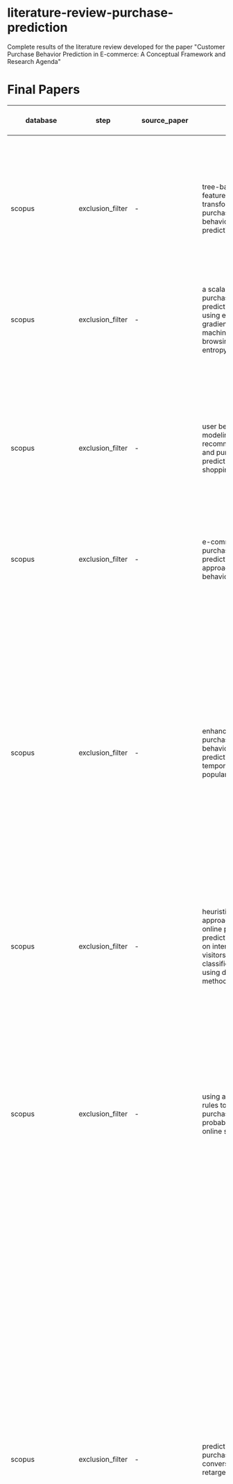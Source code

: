 # literature-review-purchase-prediction
Complete results of the literature review developed for the paper "Customer Purchase Behavior Prediction in E-commerce: A Conceptual Framework and Research Agenda"

# Final Papers

|database           |step            |source_paper                                                                                                              |title                                                                                                                       |year|task                       |FIELD7                  |FIELD8                   |FIELD9                      |FIELD10                              |FIELD11                               |FIELD12                            |FIELD13            |FIELD14                    |applications                                                                                                                                                                                                                                                                                                                                                                                                                         |dataset description                                                                                                                                                                                                                                                                                                                                                                                                                                                                                                                                                                                                                                                                                                                                                                                                                                                                                                                                                                                                                                                                                                                                                          |dataset                             |feature construction  |FIELD19               |FIELD20               |FIELD21               |Contribution and Targeted Research Gap                                                                                                                                                                                                                                                                                                                                                                                                                                                                                                                         |predictive method               |algorithm                                                                                                                                                                                                                                                                                                                                                                                                                                                                                                                                                                                                                                                                                                                                                                                                                                                                                         |results                                                                                                                                                                                                                                                                                                                                                                                                                             |
|-------------------|----------------|--------------------------------------------------------------------------------------------------------------------------|----------------------------------------------------------------------------------------------------------------------------|----|---------------------------|------------------------|-------------------------|----------------------------|-------------------------------------|--------------------------------------|-----------------------------------|-------------------|---------------------------|-------------------------------------------------------------------------------------------------------------------------------------------------------------------------------------------------------------------------------------------------------------------------------------------------------------------------------------------------------------------------------------------------------------------------------------|-----------------------------------------------------------------------------------------------------------------------------------------------------------------------------------------------------------------------------------------------------------------------------------------------------------------------------------------------------------------------------------------------------------------------------------------------------------------------------------------------------------------------------------------------------------------------------------------------------------------------------------------------------------------------------------------------------------------------------------------------------------------------------------------------------------------------------------------------------------------------------------------------------------------------------------------------------------------------------------------------------------------------------------------------------------------------------------------------------------------------------------------------------------------------------|------------------------------------|----------------------|----------------------|----------------------|----------------------|---------------------------------------------------------------------------------------------------------------------------------------------------------------------------------------------------------------------------------------------------------------------------------------------------------------------------------------------------------------------------------------------------------------------------------------------------------------------------------------------------------------------------------------------------------------|--------------------------------|--------------------------------------------------------------------------------------------------------------------------------------------------------------------------------------------------------------------------------------------------------------------------------------------------------------------------------------------------------------------------------------------------------------------------------------------------------------------------------------------------------------------------------------------------------------------------------------------------------------------------------------------------------------------------------------------------------------------------------------------------------------------------------------------------------------------------------------------------------------------------------------------------|------------------------------------------------------------------------------------------------------------------------------------------------------------------------------------------------------------------------------------------------------------------------------------------------------------------------------------------------------------------------------------------------------------------------------------|
|                   |                |                                                                                                                          |                                                                                                                            |    |task counter_amount_session|task counter_time_amount|task counter_product_time|task counter_session_product|task counter_budget_purchase_decision|task counter_product_purchase_decision|task counter_time_purchase_decision|task counter_intent|task counter_buying_session|                                                                                                                                                                                                                                                                                                                                                                                                                                     |                                                                                                                                                                                                                                                                                                                                                                                                                                                                                                                                                                                                                                                                                                                                                                                                                                                                                                                                                                                                                                                                                                                                                                             |                                    |feature construction A|feature construction R|feature construction P|feature construction L|                                                                                                                                                                                                                                                                                                                                                                                                                                                                                                                                                               |                                |                                                                                                                                                                                                                                                                                                                                                                                                                                                                                                                                                                                                                                                                                                                                                                                                                                                                                                  |                                                                                                                                                                                                                                                                                                                                                                                                                                    |
|scopus             |exclusion_filter|-                                                                                                                         |tree-based feature transformation for purchase behavior prediction                                                          |2018|                           |                        |                         |                            |                                     |                                      |                                   |                   |x                          |targeted marketing                                                                                                                                                                                                                                                                                                                                                                                                                   |Clickstream - Yoochoose (provides a large number of sessions from an online e-commerce retailer for RecSys 2015 Challenge [15]), Diginetica (CIKM Cup 2016)                                                                                                                                                                                                                                                                                                                                                                                                                                                                                                                                                                                                                                                                                                                                                                                                                                                                                                                                                                                                                  |Clickstream                         |X                     |-                     |-                     |-                     |feature engineering - feature transformation based on tree-ensemble to deal with complexity of highdimensional categorical variables                                                                                                                                                                                                                                                                                                                                                                                                                           |Classical Data Mining Classifier|tree ensemble model                                                                                                                                                                                                                                                                                                                                                                                                                                                                                                                                                                                                                                                                                                                                                                                                                                                                               |0.68 recall                                                                                                                                                                                                                                                                                                                                                                                                                         |
|scopus             |exclusion_filter|-                                                                                                                         |a scalable purchase intention prediction system using extreme gradient boosting machines with browsing content entropy      |2018|                           |                        |                         |                            |                                     |                                      |                                   |x                  |                           |targeted marketing; offers awareness                                                                                                                                                                                                                                                                                                                                                                                                 |Clickstream & Transactions - The dataset contains 9,249,729 anonymous browsing sessions. 509,696 (5.51%) browsing sessions lead to ultimate customers’ purchase. 52,739 product viewing and purchasing transactions are recorded                                                                                                                                                                                                                                                                                                                                                                                                                                                                                                                                                                                                                                                                                                                                                                                                                                                                                                                                             |Clickstream & Transactions          |X                     |-                     |X                     |-                     |feature engineering - browsing contents and shopper orientations have not been engineered into feature space to predict purchase intent                                                                                                                                                                                                                                                                                                                                                                                                                        |Classical Data Mining Classifier|XGBoost - Extreme Gradient Boosting Machines with ensemble of decision trees                                                                                                                                                                                                                                                                                                                                                                                                                                                                                                                                                                                                                                                                                                                                                                                                                      |34.5% F1                                                                                                                                                                                                                                                                                                                                                                                                                            |
|scopus             |exclusion_filter|-                                                                                                                         |user behaviour modeling, recommendations, and purchase prediction during shopping festivals                                 |2018|                           |                        |                         |                            |                                     |                                      |                                   |                   |x                          |layout personalization; stock management optimization; load balance optimization                                                                                                                                                                                                                                                                                                                                                     |Clickstream - anonymized online shopping logs of 47,906 users involving 236,809 items. 581,430 entries record users’ online shopping behaviours through JD websites or apps on November 10,11 and 12 in 2016                                                                                                                                                                                                                                                                                                                                                                                                                                                                                                                                                                                                                                                                                                                                                                                                                                                                                                                                                                 |Clickstream                         |X                     |-                     |-                     |-                     |short-term behavior modeling in single sessions                                                                                                                                                                                                                                                                                                                                                                                                                                                                                                                |Collaborative Filtering         |matrix factorization method WR-MF;  Logistic regression for prediction                                                                                                                                                                                                                                                                                                                                                                                                                                                                                                                                                                                                                                                                                                                                                                                                                            |AUC 84% for category phone, above 75% for all categories                                                                                                                                                                                                                                                                                                                                                                            |
|scopus             |exclusion_filter|-                                                                                                                         |e-commerce purchase prediction approach by user behavior data                                                               |2017|                           |                        |                         |                            |                                     |                                      |                                   |                   |x                          |product recommendation; purchase trends discovery                                                                                                                                                                                                                                                                                                                                                                                    |Clickstream - Ali Mobile Recommendation Competition held in 2015 which consisted of the huge amount of the clicking behavior log from 10,000 mobile users in one month                                                                                                                                                                                                                                                                                                                                                                                                                                                                                                                                                                                                                                                                                                                                                                                                                                                                                                                                                                                                       |Clickstream                         |X                     |-                     |-                     |-                     |feature engineering for clickstream                                                                                                                                                                                                                                                                                                                                                                                                                                                                                                                            |Classical Data Mining Classifier|multinomial naive Bayes (MNB), independent features                                                                                                                                                                                                                                                                                                                                                                                                                                                                                                                                                                                                                                                                                                                                                                                                                                               |82.91% F1                                                                                                                                                                                                                                                                                                                                                                                                                           |
|scopus             |exclusion_filter|-                                                                                                                         |enhancing purchase behavior prediction with temporally popular items                                                        |2017|                           |                        |                         |                            |                                     |                                      |                                   |                   |x                          |-                                                                                                                                                                                                                                                                                                                                                                                                                                    |RecSys 2015 Challenge provides a large number of sessions from an online e-commerce retailer [1]. Our experiment is based on this dataset. As shown in Table 1, the dataset is large-scale and extremely imbalanced. There are 33 million sessions and only 5.5% of those session is buy sessions.                                                                                                                                                                                                                                                                                                                                                                                                                                                                                                                                                                                                                                                                                                                                                                                                                                                                           |Clickstream                         |X                     |-                     |X                     |-                     |feature engineering - temporal popular items                                                                                                                                                                                                                                                                                                                                                                                                                                                                                                                   |Classical Data Mining Classifier|For Logistic Regression(LR), we use LibLinear†which is a library for the linear classification. The standard L2 regularization is used in the experiments. For Factorization Machines(FM), we use LibFM†† which is an implementation of factorization machines. Markov Chain Monte Carlo is used to learn the model. For Gradient Boosting decision tree(GB), we use the XGBoost††† library. We concentrate on the binary classification with the logistic loss function, and use tree boosters and L2 regularization term on weights                                                                                                                                                                                                                                                                                                                                                             |33.14 F1                                                                                                                                                                                                                                                                                                                                                                                                                            |
|scopus             |exclusion_filter|-                                                                                                                         |heuristic approach to online purchase prediction based on internet store visitors classification using data mining methods  |2017|                           |                        |                         |                            |                                     |                                      |                                   |                   |x                          |targeted marketing                                                                                                                                                                                                                                                                                                                                                                                                                   |The data are full, but with very short coverage of online transactions in time. 428 unique visits in period from 24-08-2016 till 25-08-2016. Among them only 6 visits ended with a purchase (1,4%).                                                                                                                                                                                                                                                                                                                                                                                                                                                                                                                                                                                                                                                                                                                                                                                                                                                                                                                                                                          |Clickstream & Transactions          |X                     |-                     |-                     |-                     |provide guidelines with steps/heuristics for purchase prediction in E-commerce                                                                                                                                                                                                                                                                                                                                                                                                                                                                                 |Classical Data Mining Classifier|Rpart, Ctree, randomForest, glm, kknn                                                                                                                                                                                                                                                                                                                                                                                                                                                                                                                                                                                                                                                                                                                                                                                                                                                             |99.53 Acc                                                                                                                                                                                                                                                                                                                                                                                                                           |
|scopus             |exclusion_filter|-                                                                                                                         |using association rules to assess purchase probability in online stores                                                     |2017|                           |                        |                         |                            |                                     |                                      |                                   |                   |x                          |targeted marketing; load balance optimization; real-time customer addressing in case of abandoned cars                                                                                                                                                                                                                                                                                                                               |We used data recorded in server logs from April 01 to September 30, 2014 (13 552 772 HTTP requests, 4 GB in total). The user session set contained 33 354 user sessions. Among them 6 171 sessions were classified as performed by innovative customers (466 of these sessions, i.e. 7.55 %, ended with a purchase), and 5 415 sessions were performed by traditional customers (including 207 sessions, i.e. 3.82 %, ended with a purchase).                                                                                                                                                                                                                                                                                                                                                                                                                                                                                                                                                                                                                                                                                                                                |Clickstream                         |X                     |X                     |-                     |-                     |first application of association rule mining to reveal key customers during online sessions                                                                                                                                                                                                                                                                                                                                                                                                                                                                    |Classical Data Mining Classifier|association rule mining is based on A-priori algorithm; determining frequent k-element sets of events for different k; to identify these events in a user session which increase the probability of a product purchase based on support and confidence                                                                                                                                                                                                                                                                                                                                                                                                                                                                                                                                                                                                                                            |92% Confidence that customers following specific patterns will buy in a session                                                                                                                                                                                                                                                                                                                                                     |
|scopus             |exclusion_filter|-                                                                                                                         |predicting online purchase conversion for retargeting                                                                       |2017|                           |                        |x                        |                            |                                     |                                      |                                   |                   |                           |targeted marketing                                                                                                                                                                                                                                                                                                                                                                                                                   |generated a dataset which is simulated based on real-world datasets including RecSys 2015. generated 0.6 billion page visits with 45 million product-relevant events based on these patterns                                                                                                                                                                                                                                                                                                                                                                                                                                                                                                                                                                                                                                                                                                                                                                                                                                                                                                                                                                                 |Clickstream                         |X                     |-                     |-                     |-                     |feature engineering and model - model the interdependency of product- and customer-level conversion patterns                                                                                                                                                                                                                                                                                                                                                                                                                                                   |Probabilistic Classifier        |Prediction: P r(c, p) = P r(ADOPT&#124;Ec) ≈ P r(ADOPT&#124;F1 c,p, F2 c,p, F3 c,p) - Naive Regression and Periodicity-aware Regression; P r(c, p)) is the probability of the customer c purchasing the product p at the time interval (i.e., [t0 : t0 + Δt]); to analyze browsing history Ec (a sequence of page visit events of c), we leverage three predictive factors Purchase Transition (F1 c,p - bought smartphone last week, probably will get phone case next week and not another smartphone), Browsing Ratio (F2 c,p - as a shopper makes more visits, he/she will be increasingly likely to purchase) and Browsing duration (F3 c,p - customers tend to take deliberation time [22] from a few hours to a few days in browsing p’s page until purchasing p while a large portion of customers with no specific intention of purchasing anything stops their browsing activity on p soon) from E|-                                                                                                                                                                                                                                                                                                                                                                                                                                   |
|scopus             |exclusion_filter|-                                                                                                                         |improving purchase behavior prediction with most popular items                                                              |2017|                           |                        |                         |                            |                                     |                                      |                                   |                   |x                          |# product recommendation (suggest products for customer’s shopping basket;  user, who is not registered and a temporary visitor, can be attracted by recommending him the discounted item if the user’s preference for this item is determined by his short-term browsing information); # layout personalization (order of results search query results based on preference analysis of customer; optimize disposition of products); |RecSys 2015 Challenge provides a large number of sessions from an online e-commerce retailer[1]. Our experiment is based on this dataset. As shown in Table 1, the dataset is large-scale and extremely imbalanced. There are 33 million sessions and only 5.5% of those session is buy sessions.                                                                                                                                                                                                                                                                                                                                                                                                                                                                                                                                                                                                                                                                                                                                                                                                                                                                            |Clickstream                         |X                     |-                     |X                     |-                     |feature engineering - temporal popular items                                                                                                                                                                                                                                                                                                                                                                                                                                                                                                                   |Classical Data Mining Classifier|Logistic Regression (LR), Factorization Machines (FM)[8] and Gradient Boosting decision tree (GB)                                                                                                                                                                                                                                                                                                                                                                                                                                                                                                                                                                                                                                                                                                                                                                                                 |0.341 F1                                                                                                                                                                                                                                                                                                                                                                                                                            |
|scopus             |exclusion_filter|-                                                                                                                         |predictive analytics  of  e-commerce  search  behavior  for conversion                                                      |2017|                           |                        |                         |                            |                                     |                                      |                                   |                   |x                          |targeted marketing                                                                                                                                                                                                                                                                                                                                                                                                                   | weblogs from Walmart.com. The data in this study is from the search/browse component that tracks the customers’ searching and browsing behavior prior to an item being added to a shopping cart. 6,944,274 lines of records, each representing a search request sent to the U.S. based servers from 0:00 to 24:00 PDT on June 2, 2014                                                                                                                                                                                                                                                                                                                                                                                                                                                                                                                                                                                                                                                                                                                                                                                                                                       |Clickstream                         |X                     |X                     |X                     |-                     |feature engineering - variables derived from search behavior for random forest                                                                                                                                                                                                                                                                                                                                                                                                                                                                                 |Classical Data Mining Classifier|Random Forest and Logistic Regression                                                                                                                                                                                                                                                                                                                                                                                                                                                                                                                                                                                                                                                                                                                                                                                                                                                             |76% acc                                                                                                                                                                                                                                                                                                                                                                                                                             |
|scopus             |exclusion_filter|-                                                                                                                         |application of neural network to predict purchases in online store                                                          |2017|                           |                        |                         |                            |                                     |                                      |                                   |                   |x                          |# product recommendation; # load balance optimization (providing customers characterized by the high probability of making a purchase with better quality of service (QoS) in terms of service time (e.g., by request priority queuing) under the server overload)                                                                                                                                                                   |data written in Web server logs from 1 April to 30 September 2014. HTTP requests were used to reconstruct user sessions. The set of user sessions contained 33,354 samples (873 buying sessions and 32,481 non-buying ones)                                                                                                                                                                                                                                                                                                                                                                                                                                                                                                                                                                                                                                                                                                                                                                                                                                                                                                                                                  |Clickstream                         |X                     |-                     |-                     |-                     |ANNs to learn relationships from user sessions reconstructed from low-level HTTP data                                                                                                                                                                                                                                                                                                                                                                                                                                                                          |Classical Data Mining Classifier|Neural Network Multilayer Perceptron with Backpropagation                                                                                                                                                                                                                                                                                                                                                                                                                                                                                                                                                                                                                                                                                                                                                                                                                                         |99.6% acc                                                                                                                                                                                                                                                                                                                                                                                                                           |
|scopus             |exclusion_filter|-                                                                                                                         |investigating purchase conversion by uncovering online visit patterns                                                       |2016|                           |                        |                         |                            |                                     |                                      |                                   |                   |x                          |targeted marketing; product recommendation                                                                                                                                                                                                                                                                                                                                                                                           |The data contain information on the visit (Internet session) and purchase records of online shoppers at the website for a period of 16 months from February 2013 to May 2014.  11.2% resulted in purchase conversion.                                                                                                                                                                                                                                                                                                                                                                                                                                                                                                                                                                                                                                                                                                                                                                                                                                                                                                                                                        |Clickstream & Transactions          |X                     |X                     |-                     |-                     | investigate online shopping dynamics across store visits and identify customers’ visit patterns as an important source of predictive information about their visit and purchase behaviors                                                                                                                                                                                                                                                                                                                                                                     |Probabilistic Classifier        |Bayesian approach; probability of purchase is based on a probability function; Bayesian  approach  and  use  the  Markov Chain  Monte  Carlo  (MCMC)  methods  to  estimate the  proposed  model                                                                                                                                                                                                                                                                                                                                                                                                                                                                                                                                                                                                                                                                                                  |The true positive hit rate is 0.17 (= 254/1,498) for Model 6 and 0.19 (= 288/1,498) for Model 8, and the true negative hit rate is 0.89 (= 10,574/11,826) for Model 6 and 0.91 (= 10,727/11,826) for Model 8                                                                                                                                                                                                                        |
|scopus             |exclusion_filter|-                                                                                                                         |purchase prediction using tmall-specific features                                                                           |2016|                           |                        |                         |                            |                                     |x                                     |                                   |                   |                           |product recommendation                                                                                                                                                                                                                                                                                                                                                                                                               |a dataset from the Tmall Recommendation Prize 2014, Season 1‡. The dataset contains 182,880 rows corresponding to user-brand action records, each point of which contains user ID, brand ID, action type, and date information. All user and brand IDs are hash-mapped and encrypted                                                                                                                                                                                                                                                                                                                                                                                                                                                                                                                                                                                                                                                                                                                                                                                                                                                                                         |Clickstream & Transactions          |X                     |-                     |-                     |-                     |feature engineering specifically for a website:  identifying Tmall-specific features                                                                                                                                                                                                                                                                                                                                                                                                                                                                           |Classical Data Mining Classifier|Prediction with Random Regression Forest (500 trees, bootstrap training, user/brand ID pairs as inputs and returns output values between 0 and 1 which are computed as the mean predicted regression targets of the trees in the forest,  1 if the user buys this brand at least once during the label span; otherwise, we set the label to 0) and SVD; measured over the course of 3 months accurately predicts a user purchase in the fourth month; Baselines (LR, NB, SVR and time-SVD)                                                                                                                                                                                                                                                                                                                                                                                                        |F1 14% RF                                                                                                                                                                                                                                                                                                                                                                                                                           |
|scopus             |exclusion_filter|-                                                                                                                         |repeat buyer prediction for e-commerce                                                                                      |2016|                           |                        |                         |                            |                                     |                                      |x                                  |                   |                           |targeted marketing                                                                                                                                                                                                                                                                                                                                                                                                                   |user activity log data                                                                                                                                                                                                                                                                                                                                                                                                                                                                                                                                                                                                                                                                                                                                                                                                                                                                                                                                                                                                                                                                                                                                                       |Clickstream & Transactions          |X                     |-                     |X                     |-                     |feature engineering for e-commerce purchase prediction                                                                                                                                                                                                                                                                                                                                                                                                                                                                                                         |Collaborative Filtering         |Factorization Machine [14], Logistic Regression [1], Random Forest, GBM [10], and XGBoost [6]                                                                                                                                                                                                                                                                                                                                                                                                                                                                                                                                                                                                                                                                                                                                                                                                     |0.70 AUC                                                                                                                                                                                                                                                                                                                                                                                                                            |
|scopus             |exclusion_filter|-                                                                                                                         |portrait of an online shopper: understanding and predicting consumer behavior                                               |2016|                           |x                       |                         |                            |                                     |                                      |                                   |                   |                           |targeted marketing;                                                                                                                                                                                                                                                                                                                                                                                                                  |Yahoo Mail users in the US; Purchase confirmation e-mails received in Yahoo accounts of 20.1M users, who collectively made 121M purchases from several top retailers between February and September of 2014, amounting to total spending of 5.1B dollars. The dataset includes messages belonging exclusively to users who voluntarily opted-in for such studies. All the analysis has been performed in aggregate and on anonymized data; extract the list of purchased item names and the price of each item. The item name was used as input to a classifier that predicts the item category. We used a 3 levels deep, 1,733 node Pricegrabber taxonomy4 to categorize the items                                                                                                                                                                                                                                                                                                                                                                                                                                                                                          |Clickstream & Transactions          |X                     |-                     |-                     |-                     |purchase prediction based on features from purchase confirmation e-mails                                                                                                                                                                                                                                                                                                                                                                                                                                                                                       |Probabilistic Classifier        |Bayesian Network Classification                                                                                                                                                                                                                                                                                                                                                                                                                                                                                                                                                                                                                                                                                                                                                                                                                                                                   |61% AUC for Amount; 63% for Time                                                                                                                                                                                                                                                                                                                                                                                                    |
|scopus             |exclusion_filter|-                                                                                                                         |multi-classes feature engineering with sliding window for purchase prediction in mobile commerce                            |2016|                           |                        |                         |                            |                                     |x                                     |                                   |                   |                           |product recommendation                                                                                                                                                                                                                                                                                                                                                                                                               |data is a table of 5,822,532,780 records, consisting of the behaviour logs of 5 million user towards 156 million items from 11/18/2014 to 12/18/2014. Each record is a user’s operation log upon an item, containing the behaviour types(click, collect, add to cart, buy), operating time and the user’s current location                                                                                                                                                                                                                                                                                                                                                                                                                                                                                                                                                                                                                                                                                                                                                                                                                                                   |Clickstream & Transactions          |X                     |X                     |-                     |-                     |feature engineering and data noise and unbalance handling                                                                                                                                                                                                                                                                                                                                                                                                                                                                                                      |Classical Data Mining Classifier|Gradient Boosting Decision Trees as the main model, which is referred to as GBDT[4], [5]. It combines weak learners into a single strong learner in an iterative way and can handle heterogeneous data; combine each model together by Logistic Regression, a linear model for classification problems. The results of every model and the offline test set are used as the input. After training we can get the blending model, which yields a binary output for each user-item record. Finally, we fetch top k record to submit, where k is a experience value                                                                                                                                                                                                                                                                                                                                  |F1 8.66%                                                                                                                                                                                                                                                                                                                                                                                                                            |
|scopus             |exclusion_filter|-                                                                                                                         |online footsteps to purchase: exploring consumer behaviors on online shopping sites                                         |2015|                           |                        |                         |                            |                                     |                                      |                                   |                   |x                          |layout personalization                                                                                                                                                                                                                                                                                                                                                                                                               |first dataset for the four online shopping sites (S1, S2, S3, and S4) containing the web access histories of all the consumers had been collected from Mar. 1st to Mar. 24th, 2014. The numbers of HTTP request logs for S1, S2, S3, and S4 are 79,375,439, 16,836,901, 5,062,218, and 3,348,474, respectively                                                                                                                                                                                                                                                                                                                                                                                                                                                                                                                                                                                                                                                                                                                                                                                                                                                               |Clickstream & Transactions          |X                     |-                     |-                     |-                     |benchmark with multiple online shops                                                                                                                                                                                                                                                                                                                                                                                                                                                                                                                           |Classical Data Mining Classifier|SVM with RBF Kernel                                                                                                                                                                                                                                                                                                                                                                                                                                                                                                                                                                                                                                                                                                                                                                                                                                                                               |S1 79 AUC; S2 84 AUC; S3 83 AUC; S4 82 AUC                                                                                                                                                                                                                                                                                                                                                                                          |
|scopus             |exclusion_filter|-                                                                                                                         |a study on prediction of user's tendency toward purchases in websites based on behavior models                              |2014|                           |                        |                         |                            |                                     |                                      |                                   |                   |x                          |product recommendation                                                                                                                                                                                                                                                                                                                                                                                                               |A training set consisted of 426335 transactions2 (equal to 50000 sessions) and a test set consisted of 44902 transactions (which consists of 10000 sessions)                                                                                                                                                                                                                                                                                                                                                                                                                                                                                                                                                                                                                                                                                                                                                                                                                                                                                                                                                                                                                 |Clickstream & Transactions          |X                     |X                     |-                     |-                     |feature engineering independent of product characteristics, as customers might not fit into a profile and buy multiple categories                                                                                                                                                                                                                                                                                                                                                                                                                              |Classical Data Mining Classifier|ConjunctiveRule, Ridor [7], and JRip from rule-based family, C4.5 [8], LMT (Logistic Model Trees) [9], ADTree (Alternating Decision Tree) [10], FT (Functional Trees) [11], RandomForest[12], and RandomTree from tree-based family, Logistic Regression, RBFNetwork (Radial-Basis Function Network), Multilayer Perceptron, SPegasos (SVM using stochastic gradient descent), and SVM from function-based family [13] have been tested; Weighted Voter KNN classification model to combine our classification models                                                                                                                                                                                                                                                                                                                                                                             |F1 97.2% KNN ensemble                                                                                                                                                                                                                                                                                                                                                                                                               |
|web_of_science     |exclusion_filter|-                                                                                                                         |changing perspectives: using graph metrics to predict purchase probabilities                                                |2018|                           |                        |                         |                            |                                     |                                      |                                   |                   |x                          |-                                                                                                                                                                                                                                                                                                                                                                                                                                    |clickstream data of two large online retailers selling clothing and footwear, respectively; the first shop contains 58,545 unique users performing a total of 692,975 page views. Of all 80,184 sessions, 4,256 sessions (approx. 5.31%) result in a purchase by a user. The second shop has a lower visitor count of 18,759 users who account for 32,850 sessions and 475,500 page views                                                                                                                                                                                                                                                                                                                                                                                                                                                                                                                                                                                                                                                                                                                                                                                    |Clickstream & Transactions          |X                     |X                     |-                     |-                     |graph metrics for purchase prediction                                                                                                                                                                                                                                                                                                                                                                                                                                                                                                                          |Classical Data Mining Classifier|23 graph measures to predict behavior with graph networks; centrality- and distance-based metrics; generalized linear logistic regression model (GLM) and two nonlinear tree-based models, which are random forest (RF) and gradient boosting machine (GB)                                                                                                                                                                                                                                                                                                                                                                                                                                                                                                                                                                                                                                        |dataset 1 clothes: 0.37 AUC; dataset 2 footwear: 0.31 AUC                                                                                                                                                                                                                                                                                                                                                                           |
|web_of_science     |exclusion_filter|-                                                                                                                         |clickstream & behavioral analysis with context awareness for e-commercial applications                                      |2017|                           |                        |                         |                            |                                     |                                      |                                   |                   |x                          |targeted marketing                                                                                                                                                                                                                                                                                                                                                                                                                   |clickstream data of the restaurant chosen by the user is used to predict whether the user will buy or not the items. If the user performs buy operation, the system recommends the user other suitable items that are usually bought with item recently chosen                                                                                                                                                                                                                                                                                                                                                                                                                                                                                                                                                                                                                                                                                                                                                                                                                                                                                                               |Clickstream & Transactions & Reviews|X                     |X                     |X                     |-                     |-                                                                                                                                                                                                                                                                                                                                                                                                                                                                                                                                                              |Classical Data Mining Classifier|Decision Tree                                                                                                                                                                                                                                                                                                                                                                                                                                                                                                                                                                                                                                                                                                                                                                                                                                                                                     |Prec 55%; Rec 57.89%                                                                                                                                                                                                                                                                                                                                                                                                                |
|web_of_science     |exclusion_filter|-                                                                                                                         |predicting purchase proneness of anonymous user in mobile commerce                                                          |2017|                           |                        |                         |                            |                                     |                                      |                                   |                   |x                          |targeted marketing                                                                                                                                                                                                                                                                                                                                                                                                                   |data from an Internet insurance trading platform two weeks server log, sum to 1.5 million records                                                                                                                                                                                                                                                                                                                                                                                                                                                                                                                                                                                                                                                                                                                                                                                                                                                                                                                                                                                                                                                                            |Clickstream                         |X                     |-                     |-                     |-                     |short-term behavior modeling in single sessions                                                                                                                                                                                                                                                                                                                                                                                                                                                                                                                |Classical Data Mining Classifier|Random Forest                                                                                                                                                                                                                                                                                                                                                                                                                                                                                                                                                                                                                                                                                                                                                                                                                                                                                     |97.3 ACC                                                                                                                                                                                                                                                                                                                                                                                                                            |
|web_of_science     |exclusion_filter|-                                                                                                                         |predicting purchase behavior of e-commerce customer, one-stage or two-stage?                                                |2016|                           |                        |                         |                            |                                     |                                      |                                   |                   |x                          |product recommendation; layout personalization                                                                                                                                                                                                                                                                                                                                                                                       |RecSys 2015 Challenge; 762,681 sessions, 3,000,009 clicks and 28,767 items in training dataset, 400 255,116 sessions, 1,000,004 clicks and 22,376 items in the validation dataset while 254,009 sessions, 1,000,000 clicks and 22,424 items in the testing dataset.                                                                                                                                                                                                                                                                                                                                                                                                                                                                                                                                                                                                                                                                                                                                                                                                                                                                                                          |Clickstream                         |X                     |-                     |-                     |-                     |short-term behavior modeling in single sessions                                                                                                                                                                                                                                                                                                                                                                                                                                                                                                                |Classical Data Mining Classifier|Logistic Regression (LR), Factorization Machines (FM) and Gradient Boosting decision tree (GB)                                                                                                                                                                                                                                                                                                                                                                                                                                                                                                                                                                                                                                                                                                                                                                                                    |GB Two Session Prec 0.1433;  Session Recall 0.9414; Item Prec 0.1297; Item Recall 0.1348                                                                                                                                                                                                                                                                                                                                            |
|web_of_science     |exclusion_filter|-                                                                                                                         |intent-based recommendation for b2c e-commerce platforms                                                                    |2014|                           |                        |                         |                            |                                     |x                                     |                                   |                   |                           |product recommendation                                                                                                                                                                                                                                                                                                                                                                                                               |generated dataset                                                                                                                                                                                                                                                                                                                                                                                                                                                                                                                                                                                                                                                                                                                                                                                                                                                                                                                                                                                                                                                                                                                                                            |Clickstream & Transactions          |X                     |-                     |-                     |-                     |uses the theory of consumer psychology to provide relevant information to convert this shoe browser into a shoe buyer.                                                                                                                                                                                                                                                                                                                                                                                                                                         |Probabilistic Classifier        |Hidden Markov Model, Rules, Collaborative Filtering                                                                                                                                                                                                                                                                                                                                                                                                                                                                                                                                                                                                                                                                                                                                                                                                                                               |Error Rate 0.14%                                                                                                                                                                                                                                                                                                                                                                                                                    |
|ebscohost          |exclusion_filter|-                                                                                                                         |recognizing intentions of e-commerce consumers based on ant colony optimization simulation                                  |2017|                           |                        |                         |                            |                                     |                                      |                                   |x                  |                           |product recommendation; layout personalization                                                                                                                                                                                                                                                                                                                                                                                       |early stage of an electronic commerce website. We recorded 21,619 access and other operation records of 183 consumers. After cleaning the data, we obtained 10,723 records of 100 consumers accessing 100 commodity pages as effective data for this experiment.                                                                                                                                                                                                                                                                                                                                                                                                                                                                                                                                                                                                                                                                                                                                                                                                                                                                                                             |Clickstream & Transactions          |X                     |-                     |-                     |-                     |determine the intensity of user intent. This is the reason for low accuracy in user intent identification; consider uncertaintities and dynamics of user itent and identify the intensities of those intents to get better accuracy                                                                                                                                                                                                                                                                                                                            |Classical Data Mining Classifier|ant colony optimization simulation                                                                                                                                                                                                                                                                                                                                                                                                                                                                                                                                                                                                                                                                                                                                                                                                                                                                |ACC 60% for predicting purchase intention                                                                                                                                                                                                                                                                                                                                                                                           |
|ebscohost          |exclusion_filter|-                                                                                                                         |session-based item recommendation in e-commerce: on short-term intents, reminders, trends and discounts                     |2017|                           |                        |                         |                            |                                     |x                                     |                                   |                   |                           |targeted marketing; product recommendation                                                                                                                                                                                                                                                                                                                                                                                           |log of user interactions on the e-commerce site Zalando during about 1 year.2 Actions were recorded for about 3.5 million users, which were identified through unique IDs based on cookies. The different types of actions that were made available to us include views of item detail pages, purchase actions, as well as add-to-cart and add-to-wishlist events. The recorded actions relate to more than 400,000 different shop items. For each item, we know various basic characteristics like the (anonymized) brand, the color, the item’s catalog categorization (i.e., if it belongs to shoes or shirts), and the price level compared to other items of the same category                                                                                                                                                                                                                                                                                                                                                                                                                                                                                          |Clickstream                         |X                     |X                     |X                     |X                     |feature engineering applied to deep learning - capture particular factors of customer behavior online                                                                                                                                                                                                                                                                                                                                                                                                                                                          |Deep Learning Classifier        |Neural Network and Deep Neural Network                                                                                                                                                                                                                                                                                                                                                                                                                                                                                                                                                                                                                                                                                                                                                                                                                                                            |Frequen 0.4 Hit Rate@10 and 0.28 MRR@10 ; Regular 0.39 Hit Rate@10 and 0.25 MRR@10;  Occasional 0.53 Hit Rate@10 and 0.32 MRR@10                                                                                                                                                                                                                                                                                                    |
|aislibrary         |exclusion_filter|-                                                                                                                         |generating consumer insights from big data clickstream information and the link with transaction-related shopping behavior  |2017|                           |                        |                         |                            |                                     |                                      |                                   |x                  |                           |targeted marketing                                                                                                                                                                                                                                                                                                                                                                                                                   |30 million clickstream-based on over 81 million advertising channel clicks                                                                                                                                                                                                                                                                                                                                                                                                                                                                                                                                                                                                                                                                                                                                                                                                                                                                                                                                                                                                                                                                                                   |Clickstream & Transactions          |X                     |X                     |                      |-                     |find out if online shopping types can already be identified before the consumer enters the website                                                                                                                                                                                                                                                                                                                                                                                                                                                             |Classical Data Mining Classifier|K-Means Clustering / definition of customers likely to buy based on clustering and similarities                                                                                                                                                                                                                                                                                                                                                                                                                                                                                                                                                                                                                                                                                                                                                                                                   |The directed shopping types Buying and Searching show higher conversion rates (19.4% and 9.8% respectively) compared to the exploratory shopping type Browsing (6.7%).                                                                                                                                                                                                                                                              |
|aislibrary         |exclusion_filter|-                                                                                                                         |who will buy in the next visit?                                                                                             |2017|                           |                        |                         |                            |                                     |                                      |                                   |                   |x                          |targeted marketing                                                                                                                                                                                                                                                                                                                                                                                                                   |data from February 1 to March 31 in 2017. There were 393,537 visit sessions from 97,079 unique visitors. In our data set, there were 38,176 direct visit samples, 44,660 website advertising samples, and 10,381 product advertising samples. The remaining are from other ways (e.g., email).7                                                                                                                                                                                                                                                                                                                                                                                                                                                                                                                                                                                                                                                                                                                                                                                                                                                                              |Clickstream                         |X                     |X                     |                      |-                     |We do not find the study that explore the relationship among advertising, shopping behaviors and purchase in the next visit                                                                                                                                                                                                                                                                                                                                                                                                                                    |Classical Data Mining Classifier|Firthlogit Regression Mode                                                                                                                                                                                                                                                                                                                                                                                                                                                                                                                                                                                                                                                                                                                                                                                                                                                                        |no prediction result, just confirmations for hypothesis considerations                                                                                                                                                                                                                                                                                                                                                              |
|scopus             |exclusion_filter|-                                                                                                                         |generic framework to predict repeat behavior of customers using their transaction history                                   |2016|                           |                        |                         |                            |                                     |x                                     |                                   |                   |                           |targeted marketing; product recommendation                                                                                                                                                                                                                                                                                                                                                                                           |in Kaggle-AVS 1 data, transaction history of customers is available with the repeat behavior of a subset of customers. Attributes such as company and brand of product, storechain, purchase amount, etc. are provided. Analysis is done on 159,857 customers and 14 products, out of which 27% customers are labeled repeaters for some products (classimbalance ratio of 1:3). Features such as shown in Fig. 3, are extracted by our framework. Almost 100 features were selected to generate repeat behavior scores for selected customer-product pairs; To test the generality of our framework, we ran experiments on data provided by IJCAI-RBP 2 also. Data comprises of around 212,000 customers each in labeled and unlabeled sets. The target-entity is merchant with 1994 merchants present in dataset. This problem also has a high class-imbalance ratio(1:15)                                                                                                                                                                                                                                                                                                 |Clickstream & Transactions          |X                     |                      |X                     |-                     |calculates customer lifetime value to detect key customers to focus for targeted marketing                                                                                                                                                                                                                                                                                                                                                                                                                                                                     |Classical Data Mining Classifier|Logistic Regression                                                                                                                                                                                                                                                                                                                                                                                                                                                                                                                                                                                                                                                                                                                                                                                                                                                                               |Kaggle-AVS AuC of 0.594; IJCAI-15 AuC of 0.676                                                                                                                                                                                                                                                                                                                                                                                      |
|acm_digital_library|exclusion_filter|-                                                                                                                         |personalized purchase prediction of market baskets with wassersteinbased sequence matching                                  |2019|                           |                        |                         |                            |                                     |x                                     |                                   |                   |                           |product recommendation;stock management optimization; layout personalization                                                                                                                                                                                                                                                                                                                                                         |Simplified Instacart:We  retrieved  the  Instacart  groceriesdataset for analyzing market baskets.2This dataset includes3,214,874 orders with 49,688 different products grouped into134 categories (i. e., aisles). We first start with this simpler taskwhere, due to the category-based aggregation, the availableassortment becomes considerably smaller and where we expectonly small differences over our baselines. We included this anal-ysis intentionally in our paper as it later allows us to discussstrengths and weaknesses of our method                                                                                                                                                                                                                                                                                                                                                                                                                                                                                                                                                                                                                       |Transactions                        |X                     |-                     |-                     |X                     |extraction of rules based on latent features for product matching                                                                                                                                                                                                                                                                                                                                                                                                                                                                                              |Classical Data Mining Classifier|kNN and Wassersteinbased sequence matching                                                                                                                                                                                                                                                                                                                                                                                                                                                                                                                                                                                                                                                                                                                                                                                                                                                        |F1 0.779 for Bakery                                                                                                                                                                                                                                                                                                                                                                                                                 |
|acm_digital_library|exclusion_filter|-                                                                                                                         |modeling consumer buying decision for recommendation based on multitask deep learning                                       |2018|                           |                        |                         |                            |                                     |x                                     |                                   |                   |                           |product recommendation                                                                                                                                                                                                                                                                                                                                                                                                               | 7-day customer behavior sample data that in-cludes more than 10 million user clicks from Taobao.com. The totalnumber of customers is 24,634 and the average user clicks and buyis around 442.7 and 4.3. For each user in the dataset, almost all typesof behaviors (e.g., click, add-to-cart, buy, and look-at-comments)are collected. Besides, user’s profile (e.g., gender, age, and city) anditem’s attribute information (e.g., category, seller, brand, etc) arealso collected.                                                                                                                                                                                                                                                                                                                                                                                                                                                                                                                                                                                                                                                                                        |Clickstream & Transactions          |X                     |-                     |-                     |X                     | However, none of them try toexplicitly model the buying decision process for product recommen-dation, especially in the context of a large scale e-commerce system.To the best of our knowledge, this is the first work focusing onmodeling the buying decision process in recommendation systems                                                                                                                                                                                                                                                             |Deep Learning Classifier        |long short-term memorynetworks (LSTM)                                                                                                                                                                                                                                                                                                                                                                                                                                                                                                                                                                                                                                                                                                                                                                                                                                                             |AUC 0.8589                                                                                                                                                                                                                                                                                                                                                                                                                          |
|acm_digital_library|exclusion_filter|-                                                                                                                         |online purchase prediction via multiscale modeling of behavior dynamics                                                     |2019|                           |                        |                         |                            |                                     |x                                     |                                   |                   |                           |product recommendation                                                                                                                                                                                                                                                                                                                                                                                                               |We experimented with three real-world on-line purchase datasets collected from JD.com (JD-1, JD-2 and JD-3)within the time period from 01/01/2015 to 06/30/2018. Each onlinepurchase record is in the format of (product category, user id, times-tamp). These datasets were collected with different data scales (i.e.,the number of users and purchases), reflective of different degreesof online purchase activities.                                                                                                                                                                                                                                                                                                                                                                                                                                                                                                                                                                                                                                                                                                                                                    |Transactions                        |X                     |-                     |-                     |X                     |-Toaddress these factors, we develop aGraphMulti-ScalePyramid Net-works (GMP) framework to fully exploit users’ latent behavioralpatterns with both multi-scale temporal dynamics and arbitraryinter-dependencies among product categories                                                                                                                                                                                                                                                                                                                     |Deep Learning Classifier        | Context-Graph Neural Network                                                                                                                                                                                                                                                                                                                                                                                                                                                                                                                                                                                                                                                                                                                                                                                                                                                                     |AUC 82.33 Electronics                                                                                                                                                                                                                                                                                                                                                                                                               |
|acm_digital_library|exclusion_filter|-                                                                                                                         |a deep learning system for predicting size and fit in fashion ecommerce                                                     |2019|                           |                        |                         |                            |                                     |x                                     |                                   |                   |                           |product recommendation                                                                                                                                                                                                                                                                                                                                                                                                               |                                                                                                                                                                                                                                                                                                                                                                                                                                                                                                                                                                                                                                                                                                                                                                                                                                                                                                                                                                                                                                                                                                                                                                             |Transactions                        |X                     |-                     |-                     |X                     |collaborative filtering in personalized level, with size and width for fashion industry                                                                                                                                                                                                                                                                                                                                                                                                                                                                        |Deep Learning Classifier        |deep learning based content-collabora-tive                                                                                                                                                                                                                                                                                                                                                                                                                                                                                                                                                                                                                                                                                                                                                                                                                                                        |AUC 0.77 width                                                                                                                                                                                                                                                                                                                                                                                                                      |
|acm_digital_library|exclusion_filter|-                                                                                                                         |predicting outcomes of active sessions using multiaction motifs                                                             |2019|                           |                        |                         |                            |                                     |                                      |                                   |                   |x                          |real-time customer service (chatbot intervention) - real-time interventions such as pop-up offers, ad-vertisements and recommendations [35]. The effects are magnifiedin live interventions as they are more time consuming and morecostly compared to presenting offers or help on the screen. Thus,it is critical to make a well-informed decision of when and how tointervene                                                     |RecSys and JDdata.                                                                                                                                                                                                                                                                                                                                                                                                                                                                                                                                                                                                                                                                                                                                                                                                                                                                                                                                                                                                                                                                                                                                                           |Clickstream & Transactions          |X                     |-                     |X                     |-                     |alignment between motifs and                                                                                                                                                                                                                                                                                                                                                                                                                                                                                                                                   |Classical Data Mining Classifier|Logistic Regression                                                                                                                                                                                                                                                                                                                                                                                                                                                                                                                                                                                                                                                                                                                                                                                                                                                                               |AUC 0.95                                                                                                                                                                                                                                                                                                                                                                                                                            |
|acm_digital_library|exclusion_filter|-                                                                                                                         |Buying or Browsing?: Predicting Real-time Purchasing Intent using Attention-based Deep Network with Multiple Behavior       |2019|                           |                        |                         |                            |                                     |                                      |x                                  |                   |                           |real-time customer service; targeted marketing (offer time-limited coupons or create bundles of com-plementary products to push the users to complete their purchases)                                                                                                                                                                                                                                                               |We conduct the experiments on a large-scaleindustrial dataset collected from Taobao. The dataset contains nor-mal users’ daily interaction information when using our app, whichconsists of four subsets including the swipe-interactive behavior,tap-interactive behavior, browse-interactive behavior and also theuser profiles. We collect 800,000 users’ behavior for two weeks. Foreach user, we randomly truncate about 400 groups of samples onaverage. In total, we obtain 300 million groups of samples. Eachgroup contains the user profile feature, the user history feature,and the three sequences with length 256 (padding 0 for short ones)                                                                                                                                                                                                                                                                                                                                                                                                                                                                                                                   |Clickstream & Transactions          |-                     |-                     |-                     |X                     |our goal is to predict a user’ssubsequent purchasing behavior within a given time, while the goalof previous work is to predict the purchasing behavior within thesession. Our setting is more realistic because in reality we shouldpredict the future behavior based on the current incomplete session.Second, the key difference of our work is that we collect touch-interactive actions to capture the real-time user behavior patterns.As a result, we need to handle several data sources in our modelwhile previous work only deal with a single source|Deep Learning Classifier        |Gated Recurrent Neural Networks                                                                                                                                                                                                                                                                                                                                                                                                                                                                                                                                                                                                                                                                                                                                                                                                                                                                   |AUC 84.29                                                                                                                                                                                                                                                                                                                                                                                                                           |
|acm_digital_library|exclusion_filter|-                                                                                                                         |personalized bundle list recommendation                                                                                     |2019|                           |                        |                         |                            |                                     |x                                     |                                   |                   |                           |product recommendation                                                                                                                                                                                                                                                                                                                                                                                                               |We use three public datasets and one industrial dataset:Electro  and  Clothe  are  two  public  datasets  of  Amazon  in  [20]where bundles are generated from co-purchase records syntheti-cally. Steam is a public dataset where bundles are extracted fromvideo game distribution network in [22]. Taobao is an industrialdataset where we collect the real sales transaction of bundles fromthe online bundle list recommendation services.                                                                                                                                                                                                                                                                                                                                                                                                                                                                                                                                                                                                                                                                                                                              |Transactions                        |-                     |-                     |-                     |X                     | thereare no studies about cross-bundle diversity. In this paper, we useSDPP as the tool to decompose the quality/diversity term. Most of the bundles in searchspace are low-quality, so we need a method to generate high-qualitycandidate bundles efficiently for each user                                                                                                                                                                                                                                                                                  |Deep Learning Classifier        |determinantal point processes (DPPs)  with LSTMs                                                                                                                                                                                                                                                                                                                                                                                                                                                                                                                                                                                                                                                                                                                                                                                                                                                  |                                                                                                                                                                                                                                                                                                                                                                                                                                    |
|-                  |backward        |tree-based feature transformation for purchase behavior prediction                                                        |Linear and Non-Linear Models for Purchase Prediction                                                                        |2015|                           |                        |                         |                            |                                     |x                                     |                                   |                   |                           |product recommendation (Such information is very important to an e-business as it can indicate not only which products to suggest to the user but also how it can encourage the user to become a buyer)                                                                                                                                                                                                                              | RecSys Challenge 2015                                                                                                                                                                                                                                                                                                                                                                                                                                                                                                                                                                                                                                                                                                                                                                                                                                                                                                                                                                                                                                                                                                                                                       |Clickstream & Transactions          |X                     |X                     |-                     |-                     |-                                                                                                                                                                                                                                                                                                                                                                                                                                                                                                                                                              |Collaborative Filtering         |ME, Factorization Machine, MLP, ENSEMBLE (LR with outputs of other classifiers)                                                                                                                                                                                                                                                                                                                                                                                                                                                                                                                                                                                                                                                                                                                                                                                                                   |Score 53341.5 / Score based on number of correct predictions, which was defined by the competition                                                                                                                                                                                                                                                                                                                                  |
|-                  |backward        |tree-based feature transformation for purchase behavior prediction                                                        |Solving RecSys Challenge 2015 by Linear Models, Gradient Boosted Trees and Metric Optimization                              |2015|                           |                        |                         |                            |                                     |x                                     |                                   |                   |                           |-                                                                                                                                                                                                                                                                                                                                                                                                                                    | RecSys Challenge 2015                                                                                                                                                                                                                                                                                                                                                                                                                                                                                                                                                                                                                                                                                                                                                                                                                                                                                                                                                                                                                                                                                                                                                       |Clickstream                         |X                     |-                     |-                     |-                     |-                                                                                                                                                                                                                                                                                                                                                                                                                                                                                                                                                              |Classical Data Mining Classifier|Linear Regression, Gradient Boosted Trees, Matrix Factorization                                                                                                                                                                                                                                                                                                                                                                                                                                                                                                                                                                                                                                                                                                                                                                                                                                   |The optimization techniques explained in Sections 3.6-3.7 improved the combination result to 20,180.9, which yielded our final result scoring 59,845 on the leaderboard                                                                                                                                                                                                                                                             |
|-                  |backward        |a scalable purchase intention prediction system using extreme gradient boosting machines with browsing content entropy    |Recsys challenge 2015: ensemble learning with categorical features                                                          |2015|                           |                        |                         |x                           |                                     |                                      |                                   |                   |                           |product recommendation; targeted marketing                                                                                                                                                                                                                                                                                                                                                                                           | RecSys Challenge 2015                                                                                                                                                                                                                                                                                                                                                                                                                                                                                                                                                                                                                                                                                                                                                                                                                                                                                                                                                                                                                                                                                                                                                       |Clickstream                         |X                     |-                     |-                     |-                     |Ensemble learning for buying session and product predictions                                                                                                                                                                                                                                                                                                                                                                                                                                                                                                   |Classical Data Mining Classifier|Yandex’ proprietary machine learning tool called MatrixNet [3]. It is an implementation of gradient boosting [2] over oblivious decision trees [4]                                                                                                                                                                                                                                                                                                                                                                                                                                                                                                                                                                                                                                                                                                                                                |AUC value of 0.85; item detection classifier achieves mean Jaccard measure of 0.765                                                                                                                                                                                                                                                                                                                                                 |
|-                  |backward        |a scalable purchase intention prediction system using extreme gradient boosting machines with browsing content entropy    |Purchase Prediction and Item Suggestion based on HTTP sessions in absence of User Information                               |2015|                           |                        |                         |x                           |                                     |                                      |                                   |                   |                           |product recommendation;                                                                                                                                                                                                                                                                                                                                                                                                              | RecSys Challenge 2015 dataset consists of six months of user activity (clicks and buys) on an anonymous e-commerce website                                                                                                                                                                                                                                                                                                                                                                                                                                                                                                                                                                                                                                                                                                                                                                                                                                                                                                                                                                                                                                                  |Clickstream & Transactions          |X                     |-                     |-                     |-                     |short-term predictions                                                                                                                                                                                                                                                                                                                                                                                                                                                                                                                                         |Classical Data Mining Classifier|Random Forest                                                                                                                                                                                                                                                                                                                                                                                                                                                                                                                                                                                                                                                                                                                                                                                                                                                                                     |recalled 75% of true buy sessions at the cost of incorrectly including 25% of non-buy ones, as well as, a promising item suggestion method with a Jaccard index over 79%                                                                                                                                                                                                                                                            |
|-                  |backward        |user behaviour modeling, recommendations, and purchase prediction during shopping festivals                               |Predicting users’ purchasing behaviors using their browsing history                                                         |2015|                           |                        |                         |                            |                                     |x                                     |                                   |                   |                           |product recommendation;                                                                                                                                                                                                                                                                                                                                                                                                              |GlassesShop1 to gather users’ behaviour information on its web site. GlassesShop is a leading glasses online retailer whose customers mainly come from America and Europe. During the period of collecting data, users have not yet received any recommendation. We eventually gathered 73967 browsing records from 14157 users and 1563 purchases from 806 users between February and March 2012. Among these browsing and purchasing records, there are 701 distinct items in total                                                                                                                                                                                                                                                                                                                                                                                                                                                                                                                                                                                                                                                                                        |Clickstream & Transactions          |X                     |-                     |-                     |-                     |this is the first time of combining browsing data and purchasing data in e-commerce site with semi-supervised learning                                                                                                                                                                                                                                                                                                                                                                                                                                         |Collaborative Filtering         |applied item-based collaborative filtering in our experiment, and we compute item similarity instead of user similarity in our experiments                                                                                                                                                                                                                                                                                                                                                                                                                                                                                                                                                                                                                                                                                                                                                        | 0.125 F1                                                                                                                                                                                                                                                                                                                                                                                                                           |
|-                  |backward        |User behaviour modeling, recommendations, and purchase prediction during shopping festivals                               |Neural modeling of buying behaviour for E-commerce from clicking patterns                                                   |2015|                           |                        |                         |x                           |                                     |                                      |                                   |                   |                           |-                                                                                                                                                                                                                                                                                                                                                                                                                                    |YOOCH RecSys Challenge 2015OOSE                                                                                                                                                                                                                                                                                                                                                                                                                                                                                                                                                                                                                                                                                                                                                                                                                                                                                                                                                                                                                                                                                                                                              |Clickstream & Transactions          |X                     |-                     |-                     |X                     |feature learning - this is the first work in applying LSTM-BiRNN for clicks modeling in e-commerce using feature learning                                                                                                                                                                                                                                                                                                                                                                                                                                      |Deep Learning Classifier        |a bidirectional recurrent neural network (BiRNN) based on long-short-term memory (LSTM); The session model will output a list of buy-sessions, and base on these buy-sessions, the click model will identify the possible buy-items in the session                                                                                                                                                                                                                                                                                                                                                                                                                                                                                                                                                                                                                                                |Score 47342 / Score based on number of correct predictions, which was defined by the competition                                                                                                                                                                                                                                                                                                                                    |
|-                  |backward        |e-commerce purchase prediction approach by user behavior data                                                             |A Method of Purchase Prediction Based on User Behavior Log                                                                  |2015|                           |                        |x                        |                            |                                     |                                      |                                   |                   |                           |-                                                                                                                                                                                                                                                                                                                                                                                                                                    |Ali Mobile Recommendation Competition held in 2015 which consisted of the behavior logs of items from mobile users in one month from Nov. 18, 2014 to Dec.18, 2014, and predict purchase behavior of O2O items in Dec.19, 2014                                                                                                                                                                                                                                                                                                                                                                                                                                                                                                                                                                                                                                                                                                                                                                                                                                                                                                                                               |Clickstream & Transactions          |X                     |X                     |-                     |-                     |The paper focus on the feature engineering and model ensemble                                                                                                                                                                                                                                                                                                                                                                                                                                                                                                  |Classical Data Mining Classifier|Random Forest and Gradient Boosting Decision Trees                                                                                                                                                                                                                                                                                                                                                                                                                                                                                                                                                                                                                                                                                                                                                                                                                                                |8.64% F1                                                                                                                                                                                                                                                                                                                                                                                                                            |
|-                  |backward        |e-commerce purchase prediction approach by user behavior data                                                             |Purchase Behavior Prediction in M-Commerce with an Optimized Sampling Methods                                               |2015|                           |                        |                         |                            |                                     |x                                     |                                   |                   |                           |product recommendation;                                                                                                                                                                                                                                                                                                                                                                                                              |Ali Mobile Recommendation Competition held in 2015 which consisted of the behavior logs of items from mobile users in one month from Nov. 18, 2014 to Dec.18, 2014, and predict purchase behavior of O2O items in Dec.19, 2014                                                                                                                                                                                                                                                                                                                                                                                                                                                                                                                                                                                                                                                                                                                                                                                                                                                                                                                                               |Clickstream & Transactions          |X                     |X                     |-                     |-                     |deal with class imbalance by undersampling method are considered, as it reduced the size of the training set and made the training process efficient; massive feature engineering                                                                                                                                                                                                                                                                                                                                                                              |Classical Data Mining Classifier|Gradient Boosting Decision Tree                                                                                                                                                                                                                                                                                                                                                                                                                                                                                                                                                                                                                                                                                                                                                                                                                                                                   |-                                                                                                                                                                                                                                                                                                                                                                                                                                   |
|-                  |backward        |e-commerce purchase prediction approach by user behavior data                                                             |Research on statistics-based model for E-commerce user purchase prediction                                                  |2015|                           |                        |x                        |                            |                                     |                                      |                                   |                   |                           |product recommendation; targeted marketing                                                                                                                                                                                                                                                                                                                                                                                           |ALIDATA DISCOVERY, 500 million action records from over 12 million distinct users                                                                                                                                                                                                                                                                                                                                                                                                                                                                                                                                                                                                                                                                                                                                                                                                                                                                                                                                                                                                                                                                                            |Clickstream & Transactions          |X                     |X                     |-                     |-                     |-                                                                                                                                                                                                                                                                                                                                                                                                                                                                                                                                                              |Classical Data Mining Classifier|Statistical Model based on Time and Rules; Random Forest                                                                                                                                                                                                                                                                                                                                                                                                                                                                                                                                                                                                                                                                                                                                                                                                                                          |4.18 F1 statistical model                                                                                                                                                                                                                                                                                                                                                                                                           |
|-                  |backward        |enhancing purchase behavior prediction with temporally popular items                                                      |Learning Item Temporal Dynamics for Predicting Buying Sessions                                                              |2016|                           |                        |                         |                            |                                     |                                      |                                   |                   |x                          |product recommendation                                                                                                                                                                                                                                                                                                                                                                                                               |Yoochoose RecSys challenge dataset                                                                                                                                                                                                                                                                                                                                                                                                                                                                                                                                                                                                                                                                                                                                                                                                                                                                                                                                                                                                                                                                                                                                           |Clickstream & Transactions          |X                     |-                     |X                     |-                     |real-time and short-term prediction of buying session                                                                                                                                                                                                                                                                                                                                                                                                                                                                                                          |Classical Data Mining Classifier|Bagging classifier and NBTree. WEKA [16] allows to choose for Bagging different base-learn classifiers. 1R is a classifier that uses the minimum-error attribute for prediction, discretizing numeric attributes. RepTree is a decision tree algorithm. NBTree is a hybrid of decision trees with Naive Bayes classifiers learned from the instances that reach the leaves                                                                                                                                                                                                                                                                                                                                                                                                                                                                                                                        |F1 92.9%                                                                                                                                                                                                                                                                                                                                                                                                                            |
|-                  |backward        |heuristic approach to online purchase prediction based on internet store visitors classification using data mining methods|Predicting online user behaviour using deep learning algorithms                                                             |2015|                           |                        |                         |x                           |                                     |                                      |                                   |                   |                           |targeted marketing                                                                                                                                                                                                                                                                                                                                                                                                                   | six months of records of user interaction with an e-commerce; 257 label product categories, we found 39561 pageviews, from 7469 distinct users                                                                                                                                                                                                                                                                                                                                                                                                                                                                                                                                                                                                                                                                                                                                                                                                                                                                                                                                                                                                                              |Clickstream & Transactions          |X                     |-                     |X                     |X                     |feature learning - this is the first time that deep architectures like DBN and DAE were applied to e-commerce platform for modelling user behaviour.                                                                                                                                                                                                                                                                                                                                                                                                           |Deep Learning Classifier        |Deep Belief Networks and Stacked Denoising auto-Encoders VS LR and RF                                                                                                                                                                                                                                                                                                                                                                                                                                                                                                                                                                                                                                                                                                                                                                                                                             |DBN 84% AUC; Autoencoder 86% AUC                                                                                                                                                                                                                                                                                                                                                                                                    |
|-                  |backward        |heuristic approach to online purchase prediction based on internet store visitors classification using data mining methods|Large Scale Purchase Prediction with Historical User Actions on B2C Online Retail Platform                                  |2014|                           |                        |x                        |                            |                                     |                                      |                                   |                   |                           |product recommendation; targeted marketing                                                                                                                                                                                                                                                                                                                                                                                           |r Tmall Recommendation Prize 2014; each user has about 50 action records, while each brand has about 20,000 action records; record date ranges from April to July (from 04-15 to 08-15, year unknown). For convenience, we have a month name convention for the 4-month long data                                                                                                                                                                                                                                                                                                                                                                                                                                                                                                                                                                                                                                                                                                                                                                                                                                                                                            |Clickstream & Transactions          |X                     |X                     |-                     |-                     |-                                                                                                                                                                                                                                                                                                                                                                                                                                                                                                                                                              |Classical Data Mining Classifier|LR BLending of (Logistic Regression, Random Forest, Gradient Boosting Regression Tree, Global Scoring)                                                                                                                                                                                                                                                                                                                                                                                                                                                                                                                                                                                                                                                                                                                                                                                            |F1Score 6.11%                                                                                                                                                                                                                                                                                                                                                                                                                       |
|-                  |backward        |Using association rules to assess purchase probability in online stores                                                   |A k-Nearest Neighbors method for classifying user sessions in e-commerce scenario                                           |2015|                           |                        |                         |                            |                                     |                                      |                                   |                   |x                          |targeted marketing                                                                                                                                                                                                                                                                                                                                                                                                                   |data recorded from 1 to 30 April 2014 was used. All user session data set contained 39,000 observations. This set was divided into two subsets: a training set and a test set. The training set was created by drawing 26,000 observations (among which 146 observations contained a purchase confirmation operation). The remaining 13,000 observations (including 72 observations with a purchase confirmation operation) were in the test set                                                                                                                                                                                                                                                                                                                                                                                                                                                                                                                                                                                                                                                                                                                             |Clickstream & Transactions          |X                     |X                     |-                     |-                     |application of kNN                                                                                                                                                                                                                                                                                                                                                                                                                                                                                                                                             |Classical Data Mining Classifier|KNN; proximity between user sessions was measured by using the Euclidean metric                                                                                                                                                                                                                                                                                                                                                                                                                                                                                                                                                                                                                                                                                                                                                                                                                   |99.85% ACC                                                                                                                                                                                                                                                                                                                                                                                                                          |
|-                  |backward        |Using association rules to assess purchase probability in online stores                                                   |Classification of e-customer sessions based on Support Vector Machine                                                       |2015|                           |                        |                         |                            |                                     |                                      |                                   |                   |x                          |load balance optimization                                                                                                                                                                                                                                                                                                                                                                                                            |data recorded from 1 to 30 April 2014 was used. All user session data set contained 39,000 observations. This set was divided into two subsets: a training set and a test set. The training set was created by drawing 26,000 observations (among which 146 observations contained a purchase confirmation operation). The remaining 13,000 observations (including 72 observations with a purchase confirmation operation) were in the test set                                                                                                                                                                                                                                                                                                                                                                                                                                                                                                                                                                                                                                                                                                                             |Clickstream & Transactions          |X                     |X                     |-                     |-                     |reconstruct customer visits only from low-level HTTP data recorderd in web server logs                                                                                                                                                                                                                                                                                                                                                                                                                                                                         |Classical Data Mining Classifier|SVM                                                                                                                                                                                                                                                                                                                                                                                                                                                                                                                                                                                                                                                                                                                                                                                                                                                                                               |99.94% ACC                                                                                                                                                                                                                                                                                                                                                                                                                          |
|-                  |backward        |purchase prediction using tmall-specific features                                                                         |Use Logistic Regression to predict user'behaviors                                                                           |2014|                           |                        |                         |                            |                                     |x                                     |                                   |                   |                           |product recommendation                                                                                                                                                                                                                                                                                                                                                                                                               |T-mall -The sparsity of the resulting dataset is 99.85% which contains 15000 users, 5000 items and 230000 user-item pair                                                                                                                                                                                                                                                                                                                                                                                                                                                                                                                                                                                                                                                                                                                                                                                                                                                                                                                                                                                                                                                     |Clickstream & Transactions          |X                     |-                     |-                     |-                     |-                                                                                                                                                                                                                                                                                                                                                                                                                                                                                                                                                              |Classical Data Mining Classifier|Logistic Regression                                                                                                                                                                                                                                                                                                                                                                                                                                                                                                                                                                                                                                                                                                                                                                                                                                                                               |85% Hit Ratio (HitRatio as the metric for the Top-N recommendation. Our datasets were splitted into training part and testing part: for every user, the latest item she likes is selected as test data and other items are selected as training data. When make recommendation, we generate a list of N (N=10) items named R(u, t) for each user u at time t. If the test item appears in the recommendation list, we call it a hit)|
|-                  |backward        |changing perspectives: using graph metrics to predict purchase probabilities                                              |Modelling visit similarity using clickstream data: A supervised approach                                                    |2014|                           |                        |                         |                            |                                     |                                      |                                   |                   |x                          |layout personalization; targeted marketing                                                                                                                                                                                                                                                                                                                                                                                           |Data-Set I. The first data-set had 19, 737, 907 sessions. The number of purchases were 1444 giving us a conversion rate of 0.007%. The average click length was 2.7. Average time spent by users in a session was 186 seconds. Data-Set II. The second data-set had 211, 577 sessions. The number of purchases were 3459 giving us a conversion rate of 1.6%. The average click length was 11. Average time spent by users in a session was 298 seconds.                                                                                                                                                                                                                                                                                                                                                                                                                                                                                                                                                                                                                                                                                                                     |Clickstream & Transactions          |X                     |-                     |-                     |-                     |-                                                                                                                                                                                                                                                                                                                                                                                                                                                                                                                                                              |Classical Data Mining Classifier|classification is based on kNN algorithm based on a novel similarity metric. The similarity metric is computed as a Mahalanobis distance between two visitor sessions. The feature weights or covariance matrix is learnt from LMNN algorithm                                                                                                                                                                                                                                                                                                                                                                                                                                                                                                                                                                                                                                                     |F1 Data 1: 0.724; F1 Data 2: 0.718                                                                                                                                                                                                                                                                                                                                                                                                  |
|-                  |backward        |changing perspectives: using graph metrics to predict purchase probabilities                                              |From Amazon to Apple: Modeling Online Retail Sales, Purchase Incidence, and Visit Behavior                                  |2014|x                          |                        |                         |                            |                                     |                                      |                                   |                   |                           |-                                                                                                                                                                                                                                                                                                                                                                                                                                    |ComScore Data The data used in this study were collected during 2007 by comScore and made available by subscription via the Wharton Research Data Service (WRDS). The database comprises a subsample of approximately 100,000 members of a panel of over two million Internet users from across the United States. Members of the panel have software installed on individual machines in a household which passively captures all Web site visitation and online transaction activity. The smaller subsample is formed in a proprietary manner based on demographic variables so that it is a representative of the wider population of U.S. Internet users. The domain names of Web sites visited are recorded, along with the total number of page views (P) at each domain visited and the total duration (D) of the visit to a particular Web site. An indicator denotes whether each visit results in a purchase (B = 1), or not (B = 0)                                                                                                                                                                                                                               |Clickstream & Transactions          |X                     |-                     |-                     |-                     |handle of particular features with probabilistic classifier                                                                                                                                                                                                                                                                                                                                                                                                                                                                                                    |Probabilistic Classifier        |multivariate stochastic model - Bayesian - quad-variate stochastic mode                                                                                                                                                                                                                                                                                                                                                                                                                                                                                                                                                                                                                                                                                                                                                                                                                           |-3.7% in RMSE for Amazon and -2.4% RMSE for Vic Secret                                                                                                                                                                                                                                                                                                                                                                              |
|-                  |backward        |generating consumer insights from big data clickstream information and the link with transaction-related shopping behavior|Clickstream data as a source to uncover consumer shopping types in a large-scale online setting                             |2016|                           |                        |                         |                            |                                     |                                      |                                   |x                  |                           |targeted marketing; layout personalization                                                                                                                                                                                                                                                                                                                                                                                           |dataset from a leading European fashion e-commerce company and includes a total of almost 30 million clickstream journeys based on over 80 million lines of clicks from 11 advertising channels                                                                                                                                                                                                                                                                                                                                                                                                                                                                                                                                                                                                                                                                                                                                                                                                                                                                                                                                                                              |Clickstream                         |X                     |-                     |-                     |-                     |This paper is the first to link the off-site online channel journey of consumers with their underlying search patterns to establish a typology of search types in a large-scale setting.; These findings build initial evidence that off-site clickstream data can greatly contribute to the understanding of individual consumer behavior online                                                                                                                                                                                                              |Classical Data Mining Classifier|use a k-means clustering approach to categorize the consumer search patterns                                                                                                                                                                                                                                                                                                                                                                                                                                                                                                                                                                                                                                                                                                                                                                                                                      |We theoretically define and empirically validate four types of online shopping behaviors: Buying, Searching, Browsing and Bouncing                                                                                                                                                                                                                                                                                                  |
|-                  |forward         |e-commerce purchase prediction approach by user behavior data                                                             |Modeling User Purchase Preference Based on Implicit Feedback                                                                |2018|                           |                        |                         |                            |                                     |x                                     |                                   |                   |                           |product recommendation                                                                                                                                                                                                                                                                                                                                                                                                               |dataset focuses on the anonymized behavior data of 10000 Taobao users in China, which is collected in one month and contains more than 12 million behavior records [15]. Each record consists of user id, item id, behavior type, item category and time                                                                                                                                                                                                                                                                                                                                                                                                                                                                                                                                                                                                                                                                                                                                                                                                                                                                                                                     |Clickstream & Transactions          |X                     |-                     |-                     |-                     |model user purchase preference based on implicit feedback, we need to convert the observed behavior signals into numerical values                                                                                                                                                                                                                                                                                                                                                                                                                              |Collaborative Filtering         | Latent Factor Model (LFM) [8,13]                                                                                                                                                                                                                                                                                                                                                                                                                                                                                                                                                                                                                                                                                                                                                                                                                                                                 |53% F1                                                                                                                                                                                                                                                                                                                                                                                                                              |
|-                  |forward         |using association rules to assess purchase probability in online stores                                                   |Real-time prediction of online shoppers’ purchasing intention using multilayer perceptron and LSTM recurrent neural networks|2018|                           |                        |                         |                            |                                     |                                      |                                   |                   |x                          |targeted marketing                                                                                                                                                                                                                                                                                                                                                                                                                   |dataset consists of feature vectors belonging to 12,330 sessions. The dataset was formed so that each session would belong to a different user in a 1-year period to avoid any tendency to a specific campaign, special day, user profile, or period. Of the 12,330 sessions in the dataset, 84.5% (10,422) were negative class samples that did not end with shopping, and the rest (1908) were positive class samples ending with shopping                                                                                                                                                                                                                                                                                                                                                                                                                                                                                                                                                                                                                                                                                                                                 |Clickstream                         |X                     |X                     |-                     |-                     |real-time predictions                                                                                                                                                                                                                                                                                                                                                                                                                                                                                                                                          |Deep Learning Classifier        |Neural Network and LSTM                                                                                                                                                                                                                                                                                                                                                                                                                                                                                                                                                                                                                                                                                                                                                                                                                                                                           |87.94% F1 MLP; LSTM predicts abandonament probability. It gets 74% ACC with 1 page                                                                                                                                                                                                                                                                                                                                                  |
|-                  |forward         |application of neural network to predict purchases in online store                                                        |Classifying Purchase Decision Based on User Clickstream in E-Commerce Using Web Usage Mining                                |2017|                           |                        |                         |                            |                                     |x                                     |                                   |                   |                           |targeted marketing; product recommendation                                                                                                                                                                                                                                                                                                                                                                                           |access behavior of ecommerce website users in February up to March 2017 which had been anonymized for privacy concern. The number of product categories used in this study were 15 product categories where two of them had no transaction; The pre-processing resulted in dataset of 2,566 sessions with seventeen combination of purchase decision of e-commerce                                                                                                                                                                                                                                                                                                                                                                                                                                                                                                                                                                                                                                                                                                                                                                                                           |Clickstream & Transactions          |X                     |X                     |-                     |-                     |These studies have not yet applied a multi-label classification technique that can classify multiple purchase decisions simultaneously                                                                                                                                                                                                                                                                                                                                                                                                                         |Classical Data Mining Classifier|SVM                                                                                                                                                                                                                                                                                                                                                                                                                                                                                                                                                                                                                                                                                                                                                                                                                                                                                               |96.5% ACC for all categories                                                                                                                                                                                                                                                                                                                                                                                                        |
|-                  |forward         |purchase prediction using tmall-specific features                                                                         |Brand purchase prediction based on time-evolving user behaviors in e-commerce                                               |2019|                           |                        |                         |                            |                                     |x                                     |                                   |                   |                           |-                                                                                                                                                                                                                                                                                                                                                                                                                                    |We use a public dataset in IJCAI-15 Competition* as the raw data. The dataset contains anonymized user behavior logs and user attributes.24 Some records are shown in Table 1. The time span of the dataset is from May 11th to November 11th; the number of items in the data set is about 600 000, while the number of users is only about 30 000, showing a huge sparseness. This result shows that the purchase prediction for an item will be hard for finding users' behavior rules due to the sparseness. In the other hand, the number of brands in the data set is about 7000                                                                                                                                                                                                                                                                                                                                                                                                                                                                                                                                                                                       |Clickstream & Transactions          |X                     |-                     |X                     |-                     |feature engineering for time evolving features - evolving purchase behavior over time -  users' purchase intentions are different in different time                                                                                                                                                                                                                                                                                                                                                                                                            |Classical Data Mining Classifier|Logistic Regression                                                                                                                                                                                                                                                                                                                                                                                                                                                                                                                                                                                                                                                                                                                                                                                                                                                                               |promotion prediction 32% F1                                                                                                                                                                                                                                                                                                                                                                                                         |
|-                  |forward         |repeat buyer prediction for e-commerce                                                                                    |Your Click Knows It: Predicting User Purchase through Improved User-Item Pairwise Relationship                              |2017|                           |                        |                         |                            |                                     |x                                     |                                   |                   |                           |product recommendation                                                                                                                                                                                                                                                                                                                                                                                                               |(NAVER Shopping1 and RecSys20152 ) each of which contains both purchase record and click record of the same set of users. NAVER is a web portal that provides a platform for online shopping. We collect users’ click and purchase record for six months (Oct. 2016 ∼ Mar. 2017), and remove users with less than 8 purchases and 40 clicks. RecSys2015 dataset consists of sessions of clicks and purchases sequences extracted from an e-commerce website. Here, we assume each session as a user. We remove users with less than 8 purchases and 10 clicks. For both datasets, 1)                                                                                                                                                                                                                                                                                                                                                                                                                                                                                                                                                                                         |Clickstream & Transactions          |X                     |-                     |-                     |-                     | Moreover, existing works still suffer from data sparsity problem as users’ purchase record is often scarce. To overcome the aforementioned limitations, we leverage users’ past click record overlooked by previous works, in conjunction with users’ purchase record;                                                                                                                                                                                                                                                                                        |Collaborative Filtering         |A pairwise learning-to-rank method / Collaborative Filtering                                                                                                                                                                                                                                                                                                                                                                                                                                                                                                                                                                                                                                                                                                                                                                                                                                      |AUC RecSys 0.8794; AUC NAVER 0.67808                                                                                                                                                                                                                                                                                                                                                                                                |
|-                  |forward         |a study on prediction of user's tendency toward purchases in websites based on behavior models                            |Estimating product-choice probabilities from recency and frequency of page views                                            |2016|                           |                        |                         |                            |                                     |x                                     |                                   |                   |                           |stock management optimization; product recommendation                                                                                                                                                                                                                                                                                                                                                                                |Each transaction in the data set corresponds to “page view (PV)” or “purchase” and contains information on time, customer ID, product ID and so on. The total number of customers involved in this data set is 44,080                                                                                                                                                                                                                                                                                                                                                                                                                                                                                                                                                                                                                                                                                                                                                                                                                                                                                                                                                        |Clickstream                         |X                     |-                     |-                     |-                     |Our optimization models create a probability table that satisfies monotonicity, convexity and concavity constraints with respect to recency and frequency, and overcomes the problem of a probability estimated from a small number of training samples is subject to unavoidable estimation errors                                                                                                                                                                                                                                                            |Classical Data Mining Classifier|Regression - Probability Table... Baselines: Logistic Regression and SVM                                                                                                                                                                                                                                                                                                                                                                                                                                                                                                                                                                                                                                                                                                                                                                                                                          |43.62% F1                                                                                                                                                                                                                                                                                                                                                                                                                           |
|-                  |forward         |a study on prediction of user's tendency toward purchases in websites based on behavior models                            |A Latent-class Model for Estimating Product-choice Probabilities from Clickstream Data                                      |2018|                           |                        |                         |                            |                                     |x                                     |                                   |                   |                           |stock management optimization; product recommendation; targeted marketing                                                                                                                                                                                                                                                                                                                                                            |56 categories of products that were purchased relatively frequently on the targeted e-commerce site. The clickstream data were collected during August– October 2015 from roughly 4 million customers, the top 1% of which in terms of the number of purchases were excluded as outliers. Each transaction in the data corresponds to either a “page view (PV)” or a “purchase” and contains information such as time, customer ID, and product ID; purchase data collected in September 2015 were used in the training phase and those collected in October 2015 were used in the test phase                                                                                                                                                                                                                                                                                                                                                                                                                                                                                                                                                                                |Clickstream                         |X                     |-                     |-                     |-                     | For this reason, its predictive performance could be further improved by integrating product heterogeneity into the MCC model. For this purpose, we propose a latent-class shape-restricted model by applying latent-class modeling [17, 23] to the MCC model                                                                                                                                                                                                                                                                                                 |Collaborative Filtering         |Latent Class Regression Model and EM                                                                                                                                                                                                                                                                                                                                                                                                                                                                                                                                                                                                                                                                                                                                                                                                                                                              |42% F1                                                                                                                                                                                                                                                                                                                                                                                                                              |
|-                  |forward         |a study on prediction of user's tendency toward purchases in websites based on behavior models                            |Online-Purchasing Behavior Forecasting with a Firefly Algorithm-based SVM Model Considering Shopping Cart Use               |2017|                           |                        |                         |                            |                                     |                                      |                                   |                   |x                          |-                                                                                                                                                                                                                                                                                                                                                                                                                                    |the data involve all detailed log files, purchase data and shopping cart use data. The collected data cover from April 1st, 2013 to September 14th, 2013 (about five months); 3,006,524 visits and 1,267,757 purchases within the sampling period, this online furniture store is quite a hot website. Second, its conversion rate (about 42.17%) is much higher than other samples (e.g., 5% in Moe and Fader, 2004), implying this online store is quite successful                                                                                                                                                                                                                                                                                                                                                                                                                                                                                                                                                                                                                                                                                                        |Clickstream & Transactions          |X                     |X                     |-                     |-                     |this study especially fills in such a literature gap by considering the behavior of online shopping cart use as an important predictor for onlinepurchasing behavior                                                                                                                                                                                                                                                                                                                                                                                           |Classical Data Mining Classifier|Firefly Algorithm based SVM Model                                                                                                                                                                                                                                                                                                                                                                                                                                                                                                                                                                                                                                                                                                                                                                                                                                                                 | percentage correctly classified (PCC) accuracy 0.7673                                                                                                                                                                                                                                                                                                                                                                              |
|-                  |forward         |session-based item recommendation in e-commerce: on short-term intents, reminders, trends and discounts                   |Predicting purchasing intent: Automatic Feature Learning using Recurrent Neural Networks                                    |2018|                           |                        |                         |                            |                                     |                                      |                                   |                   |x                          |targeted marketing; product recommendation (create bundles of complementary products to push the user to complete their purchase)                                                                                                                                                                                                                                                                                                    |The RecSys 2015 Challenge [2] and the Retail Rocket Kaggle [25] datasets provide anonymous Ecommerce clickstream data well suited to testing purchase prediction models. Both datasets are reasonable in size - consisting of 9.2 million and 1.4 million user sessions respectively. These sessions are anonymous and consist of a chronological sequence of time-stamped events describing user interactions (clicks) with content while browsing and shopping online. The logic used to mark the start and end of a user session is dataset-specific - the RecSys 2015 dataset contains more sessions with a small item catalogue while the Retail Rocket dataset contains less sessions with an item catalogue 5x larger than the RecSys 2015 dataset. Both datasets contain a very high proportion of short length sessions (<= 3 events), making this problem setting quite difficult for RNNs to solve. The Retail Rocket dataset contains much longer sessions when measured by duration - the RecSys 2015 user sessions are much shorter in duration. In summary, the datasets differ in important respects, and provide a good test of model generalization ability|Clickstream & Transactions          |X                     |-                     |-                     |X                     |feature learning  The ability of Deep Learning to discover good representations without explicit feature engineering is well-known                                                                                                                                                                                                                                                                                                                                                                                                                             |Deep Learning Classifier        |RNN, GRU, LSTM                                                                                                                                                                                                                                                                                                                                                                                                                                                                                                                                                                                                                                                                                                                                                                                                                                                                                    |AUC LSTM RecSys 0.839; LSTM Retail Rocket 0.838                                                                                                                                                                                                                                                                                                                                                                                     |
|-                  |forward         |generic framework to predict repeat behavior of customers using their transaction history                                 |Fast Online 'Next Best Offers' using Deep Learning                                                                          |2019|                           |                        |                         |                            |                                     |x                                     |                                   |                   |                           |targeted marketing (’right’ offer, given to a customer at ’right’ time)                                                                                                                                                                                                                                                                                                                                                              |PAKDD [6] and Instacart [4] data sets. PAKDD has 22 million transaction records including 0.3 million impression records. The built model predicts whether a customer will click the given advertisement. Instacart has 2,06,209 users with 50,000 products, where the built model predicts whether a particular customer will buy a particular product. The model can be used for all products, to predict products in a customer’s basket for next order. The model is built on the initial data set in Startup Interface discussed in Section 3.1. We have extrapolated the impression records of PAKDD, to generate large number of impression records. These impression records are played as stream and fed to real time interfaces of iPrescribe. These records are sorted on clock time, so it simulates the behaviour of user clicks on transaction system. Similarly, test data of Instacart consisting of user records is simulated as stream to benchmark real time interfaces                                                                                                                                                                                   |Clickstream & Transactions          |X                     |-                     |-                     |X                     |real-time configurable system for buying session prediction based on ensemble                                                                                                                                                                                                                                                                                                                                                                                                                                                                                  |Deep Learning Classifier        |iPrescribe uses ensemble of machine learning (gradient boosting, XGBoost [15]), and deep learning (Long Short Term Memory (LSTM) [26]) with optimisation to avoid having to store and process user-histories for every prediction                                                                                                                                                                                                                                                                                                                                                                                                                                                                                                                                                                                                                                                                 | AUC=0.67 and F-score=0.3843                                                                                                                                                                                                                                                                                                                                                                                                        |

